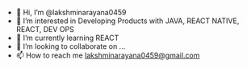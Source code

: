 - 👋 Hi, I’m @lakshminarayana0459
- 👀 I’m interested in Developing Products with JAVA, REACT NATIVE, REACT, DEV OPS
- 🌱 I’m currently learning REACT
- 💞️ I’m looking to collaborate on ...
- 📫 How to reach me lakshminarayana0459@gmail.com

<!---
lakshminarayana0459/lakshminarayana0459 is a ✨ special ✨ repository because its `README.md` (this file) appears on your GitHub profile.
You can click the Preview link to take a look at your changes.
--->
